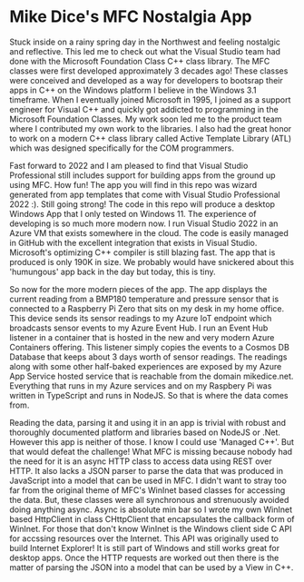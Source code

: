 # Mike Dice's MFC Nostalgia App

Stuck inside on a rainy spring day in the Northwest and feeling nostalgic and reflective. This led me to check out what the Visual Studio team had done with the Microsoft Foundation Class C++ class library. The MFC classes were first developed approximately 3 decades ago! These classes were conceived and developed as a way for developers to bootsrap their apps in C++ on the Windows platform I believe in the Windows 3.1 timeframe. When I eventually joined Microsoft in 1995, I joined as a support engineer for Visual C++ and quickly got addicted to programming in the Microsoft Foundation Classes. My work soon led me to the product team where I contributed my own work to the libraries. I also had the great honor to work on a modern C++ class library called Active Template Library (ATL) which was designed specifically for the COM programmers.

Fast forward to 2022 and I am pleased to find that Visual Studio Professional still includes support for building apps from the ground up using MFC. How fun! The app you will find in this repo was wizard generated from app templates that come with Visual Studio Professional 2022 :). Still going strong! The code in this repo will produce a desktop Windows App that I only tested on Windows 11. The experience of developing is so much more modern now. I run Visual Studio 2022 in an Azure VM that exists somewhere in the cloud. The code is easily managed in GitHub with the excellent integration that exists in Visual Studio. Microsoft's optimizing C++ compiler is still blazing fast. The app that is produced is only 190K in size. We probably would have snickered about this 'humungous' app back in the day but today, this is tiny.

So now for the more modern pieces of the app. The app displays the current reading from a BMP180 temperature and pressure sensor that is connected to a Raspberry Pi Zero that sits on my desk in my home office. This device sends its sensor readings to my Azure IoT endpoint which broadcasts sensor events to my Azure Event Hub. I run an Event Hub listener in a container that is hosted in the new and very modern Azure Containers offering. This listener simply copies the events to a Cosmos DB Database that keeps about 3 days worth of sensor readings. The readings along with some other half-baked experiences are exposed by my Azure App Service hosted service that is reachable from the domain mikedice.net. Everything that runs in my Azure services and on my Raspbery Pi was written in TypeScript and runs in NodeJS. So that is where the data comes from.

Reading the data, parsing it and using it in an app is trivial with robust and thoroughly documented platform and libraries based on NodeJS or .Net. However this app is neither of those. I know I could use 'Managed C++'. But that would defeat the challenge! What MFC is missing because nobody had the need for it is an async HTTP class to access data using REST over HTTP. It also lacks a JSON parser to parse the data that was produced in JavaScript into a model that can be used in MFC. I didn't want to stray too far from the original theme of MFC's WinInet based classes for accessing the data. But, these classes were all synchronous and strenuously avoided doing anything async. Async is absolute min bar so I wrote my own WinInet based HttpClient in class CHttpClient that encapsulates the callback form of WinInet. For those that don't know WinInet is the Windows client side C API for accssing resources over the Internet. This API was originally used to build Internet Explorer! It is still part of Windows and still works great for desktop apps. Once the HTTP requests are worked out then there is the matter of parsing the JSON into a model that can be used by a View in C++.
